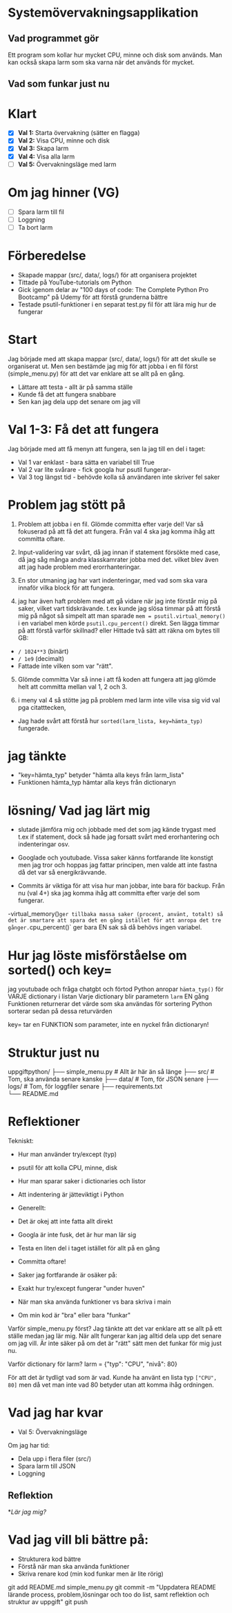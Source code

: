 # Systemövervakningsapplikation

## Vad programmet gör
Ett program som kollar hur mycket CPU, minne och disk som används. Man kan också skapa larm som ska varna när det används för mycket.

## Vad som funkar just nu

# Klart
- [x] **Val 1:** Starta övervakning (sätter en flagga)
- [x] **Val 2:** Visa CPU, minne och disk
- [x] **Val 3:** Skapa larm
- [x] **Val 4:** Visa alla larm
- [ ] **Val 5:** Övervakningsläge med larm

# Om jag hinner (VG)
- [ ] Spara larm till fil
- [ ] Loggning
- [ ] Ta bort larm

# Förberedelse
- Skapade mappar (src/, data/, logs/) för att organisera projektet
- Tittade på YouTube-tutorials om Python
- Gick igenom delar av "100 days of code: The Complete Python Pro Bootcamp" på Udemy för att förstå grunderna bättre
- Testade psutil-funktioner i en separat test.py fil för att lära mig hur de fungerar


# Start
Jag började med att skapa mappar (src/, data/, logs/) för att det skulle se organiserat ut. Men sen bestämde jag mig för att jobba i en fil först (simple_menu.py) för att det var enklare att se allt på en gång.


- Lättare att testa - allt är på samma ställe
- Kunde få det att fungera snabbare
- Sen kan jag dela upp det senare om jag vill

# Val 1-3: Få det att fungera
 Jag började med att få menyn att fungera, sen la jag till en del i taget:

- Val 1 var enklast - bara sätta en variabel till True
- Val 2 var lite svårare - fick googla hur psutil fungerar- 
- Val 3 tog längst tid - behövde kolla så användaren inte skriver fel saker


# Problem jag stött på
 1) Problem att jobba i en fil. Glömde committa efter varje del! Var så fokuserad på att få det att fungera. Från val 4 ska jag komma ihåg att committa oftare.


2) Input-validering var svårt, då jag innan if statement försökte med case, då jag såg många andra klasskamrater jobba med det. vilket blev även att jag hade problem med erorrhanteringar.

3) En stor utmaning jag har vart indenteringar, med vad som ska vara innaför vilka block för att fungera.

4) jag har även haft problem med att gå vidare när jag inte förstår mig på saker, vilket vart tidskrävande. t.ex kunde jag slösa timmar på att förstå mig på något så simpelt att man sparade `mem = psutil.virtual_memory()` i en variabel men körde `psutil.cpu_percent()` direkt. Sen lägga timmar på att förstå varför skillnad? eller  Hittade två sätt att räkna om bytes till GB:
- `/ 1024**3` (binärt)
- `/ 1e9` (decimalt)
- Fattade inte vilken som var "rätt".

5) Glömde committa Var så inne i att få koden att fungera att jag glömde helt att committa mellan val 1, 2 och 3.

6) i meny val 4 så stötte jag på problem med larm inte ville visa sig vid val pga citatttecken, 

- Jag hade svårt att förstå hur `sorted(larm_lista, key=hämta_typ)` fungerade.

# jag tänkte
- "key=hämta_typ" betyder "hämta alla keys från larm_lista"
- Funktionen hämta_typ hämtar alla keys från dictionaryn

# lösning/ Vad jag lärt mig
- slutade jämföra mig och jobbade med det som jag kände trygast med t.ex if statement, dock så hade jag forsatt svårt med erorhantering och indenteringar osv.

- Googlade och youtubade. Vissa saker känns fortfarande lite konstigt men jag tror och hoppas jag fattar principen, men valde att inte fastna då det var så energikrävvande. 

- Commits är viktiga för att visa hur man jobbar, inte bara för backup. Från nu (val 4+) ska jag komma ihåg att committa efter varje del som fungerar.

-virtual_memory()` ger tillbaka massa saker (procent, använt, totalt) så det är smartare att spara det en gång istället för att anropa det tre gånger. `cpu_percent()` ger bara EN sak så då behövs ingen variabel.

# Hur jag löste misförståelse om sorted() och key=
jag youtubade och fråga chatgbt och förtod Python anropar `hämta_typ()` för VARJE dictionary i listan
 Varje dictionary blir parametern `larm` EN gång
 Funktionen returnerar det värde som ska användas för sortering
Python sorterar sedan på dessa returvärden
 
 key= tar en FUNKTION som parameter, inte en nyckel från dictionaryn!


# Struktur just nu

uppgiftpython/
├── simple_menu.py      # Allt är här än så länge
├── src/                # Tom, ska använda senare kanske
├── data/               # Tom, för JSON senare
├── logs/               # Tom, för loggfiler senare
├── requirements.txt    
└── README.md          



# Reflektioner 

 Tekniskt:
- Hur man använder try/except (typ)
- psutil för att kolla CPU, minne, disk
- Hur man sparar saker i dictionaries och listor
- Att indentering är jätteviktigt i Python

- Generellt:
- Det är okej att inte fatta allt direkt
- Googla är inte fusk, det är hur man lär sig
- Testa en liten del i taget istället för allt på en gång
- Committa oftare!

- Saker jag fortfarande är osäker på:
- Exakt hur try/except fungerar "under huven"
- När man ska använda funktioner vs bara skriva i main
- Om min kod är "bra" eller bara "funkar"


 Varför simple_menu.py först?
Jag tänkte att det var enklare att se allt på ett ställe medan jag lär mig. När allt fungerar kan jag alltid dela upp det senare om jag vill. Är inte säker på om det är "rätt" sätt men det funkar för mig just nu.

 Varför dictionary för larm?
larm = {"typ": "CPU", "nivå": 80}

För att det är tydligt vad som är vad. Kunde ha använt en lista typ `["CPU", 80]` men då vet man inte vad 80 betyder utan att komma ihåg ordningen.

# Vad jag har kvar


- Val 5: Övervakningsläge 

 Om jag har tid:

- Dela upp i flera filer (src/)
- Spara larm till JSON
- Loggning

## Reflektion

**Lär jag mig?*


# Vad jag vill bli bättre på:
- Strukturera kod bättre
- Förstå när man ska använda funktioner
- Skriva renare kod (min kod funkar men är lite rörig)

git add README.md simple_menu.py
git commit -m "Uppdatera README lärande process, problem,lösningar och too do list, samt reflektion och struktur av uppgift"
git push